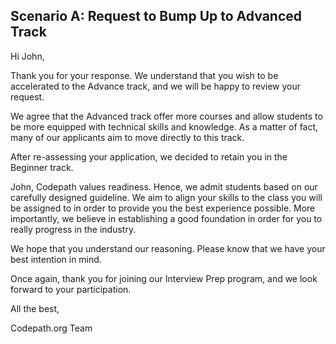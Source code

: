 ## Scenario A: Request to Bump Up to Advanced Track  

Hi John, 

Thank you for your response. We understand that you wish to be accelerated to the Advance track, and we will be happy to review your request.

We agree that the Advanced track offer more courses and allow students to be more equipped with technical skills and knowledge. As a matter of fact, many of our applicants aim to move directly to this track.

After re-assessing your application, we decided to retain you in the Beginner track. 

John, Codepath values readiness. Hence, we admit students based on our carefully designed guideline. We aim to align your skills to the class you will be assigned to in order to provide you the best experience possible. More importantly, we believe in establishing a good foundation in order for you to really progress in the industry.

We hope that you understand our reasoning. Please know that we have your best intention in mind.

Once again, thank you for joining our Interview Prep program, and we look forward to your participation.

All the best,

Codepath.org Team

